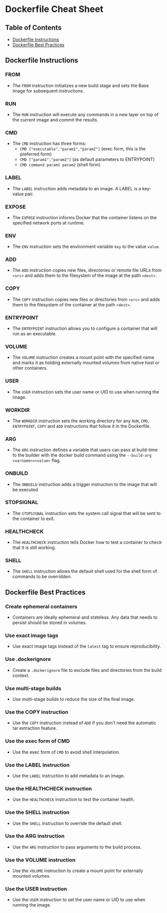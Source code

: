 # Dockerfile Cheat Sheet

## Table of Contents

- [Dockerfile Instructions](#dockerfile-instructions)
- [Dockerfile Best Practices](#dockerfile-best-practices)

## Dockerfile Instructions

### FROM

- The `FROM` instruction initializes a new build stage and sets the Base Image for subsequent instructions.

### RUN

- The `RUN` instruction will execute any commands in a new layer on top of the current image and commit the results.

### CMD

- The `CMD` instruction has three forms:
  - `CMD ["executable","param1","param2"]` (exec form, this is the preferred form)
  - `CMD ["param1","param2"]` (as default parameters to ENTRYPOINT)
  - `CMD command param1 param2` (shell form)

### LABEL

- The `LABEL` instruction adds metadata to an image. A LABEL is a key-value pair.

### EXPOSE

- The `EXPOSE` instruction informs Docker that the container listens on the specified network ports at runtime.

### ENV

- The `ENV` instruction sets the environment variable `key` to the value `value`.

### ADD

- The `ADD` instruction copies new files, directories or remote file URLs from `<src>` and adds them to the filesystem of the image at the path `<dest>`.

### COPY

- The `COPY` instruction copies new files or directories from `<src>` and adds them to the filesystem of the container at the path `<dest>`.

### ENTRYPOINT

- The `ENTRYPOINT` instruction allows you to configure a container that will run as an executable.

### VOLUME

- The `VOLUME` instruction creates a mount point with the specified name and marks it as holding externally mounted volumes from native host or other containers.

### USER

- The `USER` instruction sets the user name or UID to use when running the image.

### WORKDIR

- The `WORKDIR` instruction sets the working directory for any `RUN`, `CMD`, `ENTRYPOINT`, `COPY` and `ADD` instructions that follow it in the Dockerfile.

### ARG

- The `ARG` instruction defines a variable that users can pass at build-time to the builder with the docker build command using the `--build-arg <varname>=<value>` flag.

### ONBUILD

- The `ONBUILD` instruction adds a trigger instruction to the image that will be executed

### STOPSIGNAL

- The `STOPSIGNAL` instruction sets the system call signal that will be sent to the container to exit.

### HEALTHCHECK

- The `HEALTHCHECK` instruction tells Docker how to test a container to check that it is still working.

### SHELL

- The `SHELL` instruction allows the default shell used for the shell form of commands to be overridden.

## Dockerfile Best Practices

### Create ephemeral containers

- Containers are ideally ephemeral and stateless. Any data that needs to persist should be stored in volumes.

### Use exact image tags

- Use exact image tags instead of the `latest` tag to ensure reproducibility.

### Use .dockerignore

- Create a `.dockerignore` file to exclude files and directories from the build context.

### Use multi-stage builds

- Use multi-stage builds to reduce the size of the final image.

### Use the COPY instruction

- Use the `COPY` instruction instead of `ADD` if you don't need the automatic tar extraction feature.

### Use the exec form of CMD

- Use the exec form of `CMD` to avoid shell interpolation.

### Use the LABEL instruction

- Use the `LABEL` instruction to add metadata to an image.

### Use the HEALTHCHECK instruction

- Use the `HEALTHCHECK` instruction to test the container health.

### Use the SHELL instruction

- Use the `SHELL` instruction to override the default shell.

### Use the ARG instruction

- Use the `ARG` instruction to pass arguments to the build process.

### Use the VOLUME instruction

- Use the `VOLUME` instruction to create a mount point for externally mounted volumes.

### Use the USER instruction

- Use the `USER` instruction to set the user name or UID to use when running the image.
